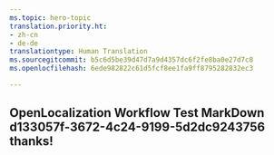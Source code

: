```yaml
---
ms.topic: hero-topic
translation.priority.ht:
- zh-cn
- de-de
translationtype: Human Translation
ms.sourcegitcommit: b5c6d5be39d47d7a9d4357dc6f2fe8ba0e27d7c8
ms.openlocfilehash: 6ede982822c61d5fcf8ee1fa9ff8795282832ec3

---
```

## OpenLocalization Workflow Test MarkDown d133057f-3672-4c24-9199-5d2dc9243756 thanks!



<!--HONumber=Sep16_HO1-->



